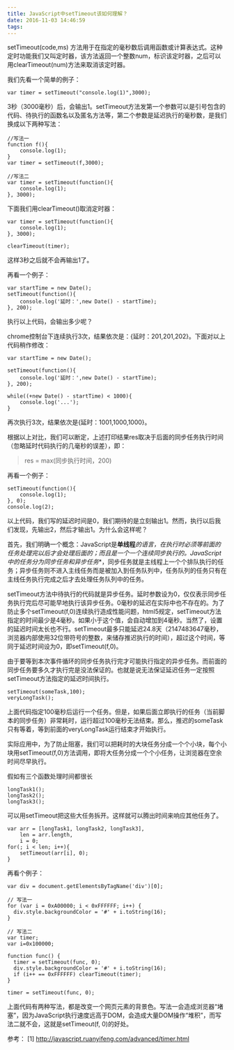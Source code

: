 ```yaml
---
title: JavaScript中setTimeout该如何理解？
date: 2016-11-03 14:46:59
tags:
---
```


setTimeout(code,ms) 方法用于在指定的毫秒数后调用函数或计算表达式。这种定时功能我们又叫定时器，该方法返回一个整数num，标识该定时器，之后可以用clearTimeout(num)方法来取消该定时器。

<!-- more -->

我们先看一个简单的例子：

```
var timer = setTimeout("console.log(1)",3000);
```
3秒（3000毫秒）后，会输出1。setTimeout方法发第一个参数可以是引号包含的代码、待执行的函数名以及匿名方法等，第二个参数是延迟执行的毫秒数，是我们换成以下两种写法：

```
//写法一
function f(){
    console.log(1);
}
var timer = setTimeout(f,3000);

//写法二
var timer = setTimeout(function(){
    console.log(1);
}, 3000);
```

下面我们用clearTimeout()取消定时器：

```
var timer = setTimeout(function(){
    console.log(1);
}, 3000);

clearTimeout(timer);
```

这样3秒之后就不会再输出1了。

再看一个例子：

```
var startTime = new Date();
setTimeout(function(){
    console.log('延时：',new Date() - startTime);
}, 200);
```

执行以上代码，会输出多少呢？

chrome控制台下连续执行3次，结果依次是：{延时：201,201,202}。下面对以上代码稍作修改：

```
var startTime = new Date();

setTimeout(function(){
    console.log('延时：',new Date() - startTime);
}, 200);

while((+new Date() - startTime) < 1000){
    console.log('...');
}
```

再次执行3次，结果依次是{延时：1001,1000,1000}。

根据以上对比，我们可以断定，上述打印结果res取决于后面的同步任务执行时间（忽略延时代码执行的几毫秒的误差），即：

> res = max(同步执行时间，200)

再看一个例子：

```
setTimeout(function(){
    console.log(1);
}, 0);
console.log(2);
```

以上代码，我们写的延迟时间是0，我们期待的是立刻输出1。然而，执行以后我们发现，先输出2，然后才输出1。为什么会这样呢？

首先，我们明确一个概念：JavaScript是**单线程***的语言，在执行时必须等前面的任务处理完以后才会处理后面的；而且是一个一个连续同步执行的。JavaScript中的任务分为**同步任务**和**异步任务**，同步任务就是主线程上一个个排队执行的任务；异步任务则不进入主线任务而是被加入到任务队列中，任务队列的任务只有在主线任务执行完成之后才去处理任务队列中的任务。

setTimeout方法中待执行的代码就是异步任务。延时参数设为0，仅仅表示同步任务执行完后尽可能早地执行该异步任务。0毫秒的延迟在实际中也不存在的。为了防止多个setTimeout(f,0)连续执行造成性能问题，html5规定，setTimeout方法指定的时间最少是4毫秒。如果小于这个值，会自动增加到4毫秒。当然了，设置的延迟时间太长也不行。setTimeout最多只能延迟24.8天（2147483647毫秒，浏览器内部使用32位带符号的整数，来储存推迟执行的时间），超过这个时间，等同于延迟时间设为0，即setTimeout(f,0)。


由于要等到本次事件循环的同步任务执行完才可能执行指定的异步任务。而前面的同步任务要多久才执行完是没法保证的。也就是说无法保证延迟任务一定按照setTimeout方法指定的延迟时间执行。

```
setTimeout(someTask,100);
veryLongTask();
```

上面代码指定100毫秒后运行一个任务。但是，如果后面立即执行的任务（当前脚本的同步任务）非常耗时，运行超过100毫秒无法结束。那么，推迟的someTask只有等着，等到前面的veryLongTask运行结束才开始执行。

实际应用中，为了防止阻塞，我们可以把耗时的大块任务分成一个个小块，每个小块用setTimeout(f,0)方法调用，即将大任务分成一个个小任务，让浏览器在空余时间尽早执行。

假如有三个函数处理时间都很长

```
longTask1();
longTask2();
longTask3();
```

可以用setTimeout把这些大任务拆开。这样就可以腾出时间来响应其他任务了。

```
var arr = [longTask1, longTask2, longTask3],
    len = arr.length,
    i = 0;
for(; i < len; i++){
	setTimeout(arr[i], 0);
}
```

再看个例子：

```
var div = document.getElementsByTagName('div')[0];

// 写法一
for (var i = 0xA00000; i < 0xFFFFFF; i++) {
  div.style.backgroundColor = '#' + i.toString(16);
}

// 写法二
var timer;
var i=0x100000;

function func() {
  timer = setTimeout(func, 0);
  div.style.backgroundColor = '#' + i.toString(16);
  if (i++ == 0xFFFFFF) clearTimeout(timer);
}

timer = setTimeout(func, 0);
```

上面代码有两种写法，都是改变一个网页元素的背景色。写法一会造成浏览器“堵塞”，因为JavaScript执行速度远高于DOM，会造成大量DOM操作“堆积”，而写法二就不会，这就是setTimeout(f, 0)的好处。

参考：
[1] http://javascript.ruanyifeng.com/advanced/timer.html